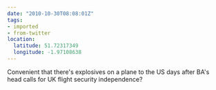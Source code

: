 ```yaml
---
date: "2010-10-30T08:08:01Z"
tags:
- imported
- from-twitter
location:
  latitude: 51.72317349
  longitude: -1.97108638
---
```

Convenient that there's explosives on a plane to the US days after BA's head calls for UK flight security independence?
